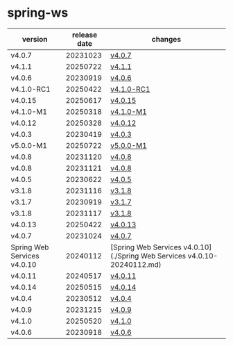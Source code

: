 # spring-ws	


|version|release date|changes|
|---|---|---|
|v4.0.7|20231023|[v4.0.7](./v4.0.7-20231023.md)|
|v4.1.1|20250722|[v4.1.1](./v4.1.1-20250722.md)|
|v4.0.6|20230919|[v4.0.6](./v4.0.6-20230919.md)|
|v4.1.0-RC1|20250422|[v4.1.0-RC1](./v4.1.0-RC1-20250422.md)|
|v4.0.15|20250617|[v4.0.15](./v4.0.15-20250617.md)|
|v4.1.0-M1|20250318|[v4.1.0-M1](./v4.1.0-M1-20250318.md)|
|v4.0.12|20250328|[v4.0.12](./v4.0.12-20250328.md)|
|v4.0.3|20230419|[v4.0.3](./v4.0.3-20230419.md)|
|v5.0.0-M1|20250722|[v5.0.0-M1](./v5.0.0-M1-20250722.md)|
|v4.0.8|20231120|[v4.0.8](./v4.0.8-20231120.md)|
|v4.0.8|20231121|[v4.0.8](./v4.0.8-20231121.md)|
|v4.0.5|20230622|[v4.0.5](./v4.0.5-20230622.md)|
|v3.1.8|20231116|[v3.1.8](./v3.1.8-20231116.md)|
|v3.1.7|20230919|[v3.1.7](./v3.1.7-20230919.md)|
|v3.1.8|20231117|[v3.1.8](./v3.1.8-20231117.md)|
|v4.0.13|20250422|[v4.0.13](./v4.0.13-20250422.md)|
|v4.0.7|20231024|[v4.0.7](./v4.0.7-20231024.md)|
|Spring Web Services v4.0.10|20240112|[Spring Web Services v4.0.10](./Spring Web Services v4.0.10-20240112.md)|
|v4.0.11|20240517|[v4.0.11](./v4.0.11-20240517.md)|
|v4.0.14|20250515|[v4.0.14](./v4.0.14-20250515.md)|
|v4.0.4|20230512|[v4.0.4](./v4.0.4-20230512.md)|
|v4.0.9|20231215|[v4.0.9](./v4.0.9-20231215.md)|
|v4.1.0|20250520|[v4.1.0](./v4.1.0-20250520.md)|
|v4.0.6|20230918|[v4.0.6](./v4.0.6-20230918.md)|
